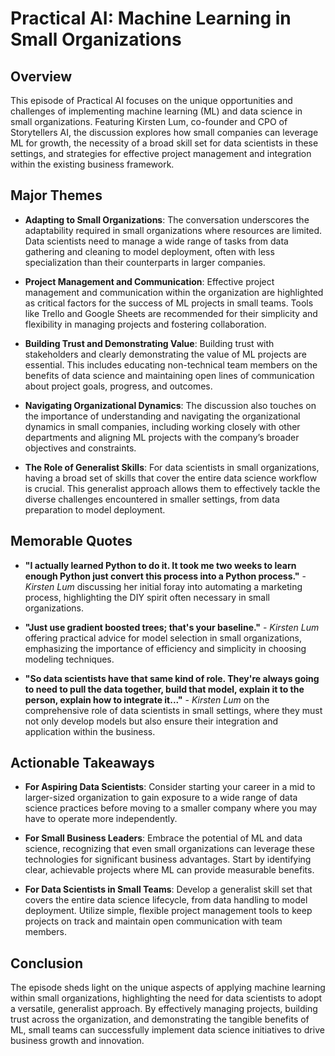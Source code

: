 # Practical AI: Machine Learning in Small Organizations

## Overview
This episode of Practical AI focuses on the unique opportunities and challenges of implementing machine learning (ML) and data science in small organizations. Featuring Kirsten Lum, co-founder and CPO of Storytellers AI, the discussion explores how small companies can leverage ML for growth, the necessity of a broad skill set for data scientists in these settings, and strategies for effective project management and integration within the existing business framework.

## Major Themes

- **Adapting to Small Organizations**: The conversation underscores the adaptability required in small organizations where resources are limited. Data scientists need to manage a wide range of tasks from data gathering and cleaning to model deployment, often with less specialization than their counterparts in larger companies.

- **Project Management and Communication**: Effective project management and communication within the organization are highlighted as critical factors for the success of ML projects in small teams. Tools like Trello and Google Sheets are recommended for their simplicity and flexibility in managing projects and fostering collaboration.

- **Building Trust and Demonstrating Value**: Building trust with stakeholders and clearly demonstrating the value of ML projects are essential. This includes educating non-technical team members on the benefits of data science and maintaining open lines of communication about project goals, progress, and outcomes.

- **Navigating Organizational Dynamics**: The discussion also touches on the importance of understanding and navigating the organizational dynamics in small companies, including working closely with other departments and aligning ML projects with the company’s broader objectives and constraints.

- **The Role of Generalist Skills**: For data scientists in small organizations, having a broad set of skills that cover the entire data science workflow is crucial. This generalist approach allows them to effectively tackle the diverse challenges encountered in smaller settings, from data preparation to model deployment.

## Memorable Quotes

- **"I actually learned Python to do it. It took me two weeks to learn enough Python just convert this process into a Python process."** - *Kirsten Lum* discussing her initial foray into automating a marketing process, highlighting the DIY spirit often necessary in small organizations.

- **"Just use gradient boosted trees; that's your baseline."** - *Kirsten Lum* offering practical advice for model selection in small organizations, emphasizing the importance of efficiency and simplicity in choosing modeling techniques.

- **"So data scientists have that same kind of role. They're always going to need to pull the data together, build that model, explain it to the person, explain how to integrate it..."** - *Kirsten Lum* on the comprehensive role of data scientists in small settings, where they must not only develop models but also ensure their integration and application within the business.

## Actionable Takeaways

- **For Aspiring Data Scientists**: Consider starting your career in a mid to larger-sized organization to gain exposure to a wide range of data science practices before moving to a smaller company where you may have to operate more independently.

- **For Small Business Leaders**: Embrace the potential of ML and data science, recognizing that even small organizations can leverage these technologies for significant business advantages. Start by identifying clear, achievable projects where ML can provide measurable benefits.

- **For Data Scientists in Small Teams**: Develop a generalist skill set that covers the entire data science lifecycle, from data handling to model deployment. Utilize simple, flexible project management tools to keep projects on track and maintain open communication with team members.

## Conclusion
The episode sheds light on the unique aspects of applying machine learning within small organizations, highlighting the need for data scientists to adopt a versatile, generalist approach. By effectively managing projects, building trust across the organization, and demonstrating the tangible benefits of ML, small teams can successfully implement data science initiatives to drive business growth and innovation.
